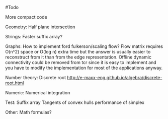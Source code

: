 #Todo

More compact code

Geometry:
Half plane intersection

Strings:
Faster suffix array?

Graphs:
How to implement ford fulkerson/scaling flow? Flow matrix requires O(n^2) space or O(log n) extra time but the answer is usually easier to reconstruct from it than from the edge representation.
Offline dynamic connectivity could be removed from tcr since it is easy to implement and you have to modify the implementation for most of the applications anyway.

Number theory:
Discrete root http://e-maxx-eng.github.io/algebra/discrete-root.html

Numeric:
Numerical integration

Test:
Suffix array
Tangents of convex hulls
performance of simplex

Other:
Math formulas?
